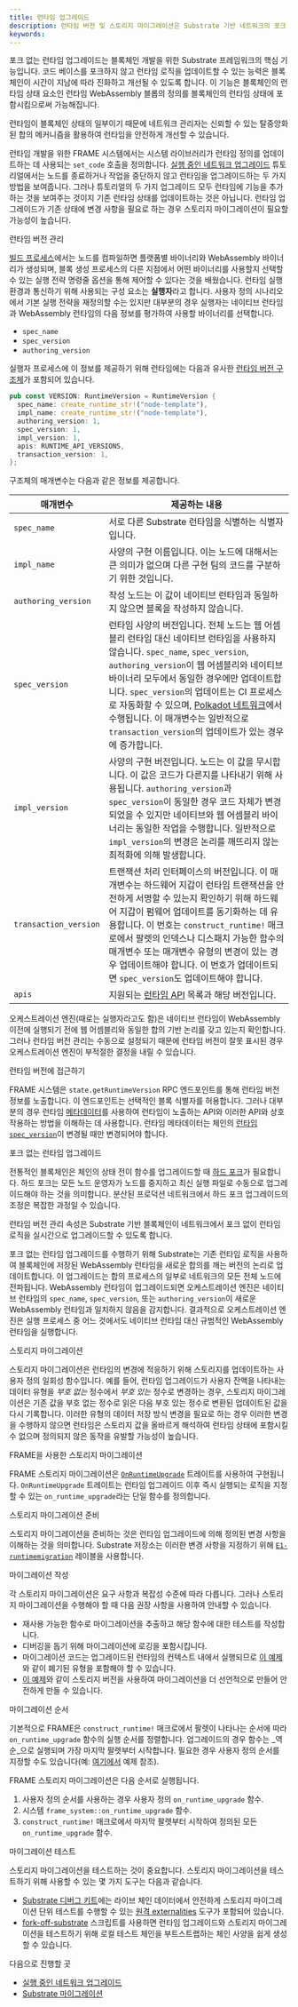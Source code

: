```yaml
---
title: 런타임 업그레이드
description: 런타임 버전 및 스토리지 마이그레이션은 Substrate 기반 네트워크의 포크 없는 업그레이드를 지원하는 방법을 설명합니다.
keywords:
---
```


포크 없는 런타임 업그레이드는 블록체인 개발을 위한 Substrate 프레임워크의 핵심 기능입니다. 코드 베이스를 포크하지 않고 런타임 로직을 업데이트할 수 있는 능력은 블록체인이 시간이 지남에 따라 진화하고 개선될 수 있도록 합니다. 이 기능은 블록체인의 런타임 상태 요소인 런타임 WebAssembly 블롭의 정의를 블록체인의 런타임 상태에 포함시킴으로써 가능해집니다.

런타임이 블록체인 상태의 일부이기 때문에 네트워크 관리자는 신뢰할 수 있는 탈중앙화된 합의 메커니즘을 활용하여 런타임을 안전하게 개선할 수 있습니다.

런타임 개발을 위한 FRAME 시스템에서는 시스템 라이브러리가 런타임 정의를 업데이트하는 데 사용되는 `set_code` 호출을 정의합니다. [실행 중인 네트워크 업그레이드](/tutorials/build-a-blockchain/upgrade-a-running-network/) 튜토리얼에서는 노드를 종료하거나 작업을 중단하지 않고 런타임을 업그레이드하는 두 가지 방법을 보여줍니다. 그러나 튜토리얼의 두 가지 업그레이드 모두 런타임에 기능을 추가하는 것을 보여주는 것이지 기존 런타임 상태를 업데이트하는 것은 아닙니다. 런타임 업그레이드가 기존 상태에 변경 사항을 필요로 하는 경우 스토리지 마이그레이션이 필요할 가능성이 높습니다.

런타임 버전 관리

[빌드 프로세스](/main-docs/build/build-process/)에서는 노드를 컴파일하면 플랫폼별 바이너리와 WebAssembly 바이너리가 생성되며, 블록 생성 프로세스의 다른 지점에서 어떤 바이너리를 사용할지 선택할 수 있는 실행 전략 명령줄 옵션을 통해 제어할 수 있다는 것을 배웠습니다. 런타임 실행 환경과 통신하기 위해 사용되는 구성 요소는 **실행자**라고 합니다. 사용자 정의 시나리오에서 기본 실행 전략을 재정의할 수는 있지만 대부분의 경우 실행자는 네이티브 런타임과 WebAssembly 런타임의 다음 정보를 평가하여 사용할 바이너리를 선택합니다.

- `spec_name`
- `spec_version`
- `authoring_version`

실행자 프로세스에 이 정보를 제공하기 위해 런타임에는 다음과 유사한 [런타임 버전 구조체](https://paritytech.github.io/substrate/master/sp_version/struct.RuntimeVersion.html)가 포함되어 있습니다.

```rust
pub const VERSION: RuntimeVersion = RuntimeVersion {
  spec_name: create_runtime_str!("node-template"),
  impl_name: create_runtime_str!("node-template"),
  authoring_version: 1,
  spec_version: 1,
  impl_version: 1,
  apis: RUNTIME_API_VERSIONS,
  transaction_version: 1,
};
```

구조체의 매개변수는 다음과 같은 정보를 제공합니다.

| 매개변수            | 제공하는 내용                                                                                                                                                                                                                                                                                                                                                                                                                                                                                                                                                                                               |
| ------------------- | ----------------------------------------------------------------------------------------------------------------------------------------------------------------------------------------------------------------------------------------------------------------------------------------------------------------------------------------------------------------------------------------------------------------------------------------------------------------------------------------------------------------------------------------------------------------------------------------------------------- |
| `spec_name`         | 서로 다른 Substrate 런타임을 식별하는 식별자입니다.                                                                                                                                                                                                                                                                                                                                                                                                                                                                                                                                                        |
| `impl_name`         | 사양의 구현 이름입니다. 이는 노드에 대해서는 큰 의미가 없으며 다른 구현 팀의 코드를 구분하기 위한 것입니다.                                                                                                                                                                                                                                                                                                                                                                                                                                             |
| `authoring_version` | 작성 노드는 이 값이 네이티브 런타임과 동일하지 않으면 블록을 작성하지 않습니다.                                                                                                                                                                                                                                                                                                                                                                                                                                                                    |
| `spec_version`      | 런타임 사양의 버전입니다. 전체 노드는 웹 어셈블리 런타임 대신 네이티브 런타임을 사용하지 않습니다. `spec_name`, `spec_version`, `authoring_version`이 웹 어셈블리와 네이티브 바이너리 모두에서 동일한 경우에만 업데이트합니다. `spec_version`의 업데이트는 CI 프로세스로 자동화할 수 있으며, [Polkadot 네트워크](https://gitlab.parity.io/parity/mirrors/polkadot/-/blob/master/scripts/ci/gitlab/check_extrinsics_ordering.sh)에서 수행됩니다. 이 매개변수는 일반적으로 `transaction_version`의 업데이트가 있는 경우에 증가합니다. |
| `impl_version`      | 사양의 구현 버전입니다. 노드는 이 값을 무시합니다. 이 값은 코드가 다른지를 나타내기 위해 사용됩니다. `authoring_version`과 `spec_version`이 동일한 경우 코드 자체가 변경되었을 수 있지만 네이티브와 웹 어셈블리 바이너리는 동일한 작업을 수행합니다. 일반적으로 `impl_version`의 변경은 논리를 깨뜨리지 않는 최적화에 의해 발생합니다.                                                                                                                                                                                                    |
| `transaction_version` | 트랜잭션 처리 인터페이스의 버전입니다. 이 매개변수는 하드웨어 지갑이 런타임 트랜잭션을 안전하게 서명할 수 있는지 확인하기 위해 하드웨어 지갑이 펌웨어 업데이트를 동기화하는 데 유용합니다. 이 번호는 `construct_runtime!` 매크로에서 팔렛의 인덱스나 디스패치 가능한 함수의 매개변수 또는 매개변수 유형의 변경이 있는 경우 업데이트해야 합니다. 이 번호가 업데이트되면 `spec_version`도 업데이트해야 합니다. |
| `apis`              | 지원되는 [런타임 API](https://paritytech.github.io/substrate/master/sp_api/macro.impl_runtime_apis.html) 목록과 해당 버전입니다.                                                                                                                                                                                                                                                                                                                                                                                                                                                            |

오케스트레이션 엔진(때로는 실행자라고도 함)은 네이티브 런타임이 WebAssembly 이전에 실행되기 전에 웹 어셈블리와 동일한 합의 기반 논리를 갖고 있는지 확인합니다. 그러나 런타임 버전 관리는 수동으로 설정되기 때문에 런타임 버전이 잘못 표시된 경우 오케스트레이션 엔진이 부적절한 결정을 내릴 수 있습니다.

런타임 버전에 접근하기

FRAME 시스템은 `state.getRuntimeVersion` RPC 엔드포인트를 통해 런타임 버전 정보를 노출합니다. 이 엔드포인트는 선택적인 블록 식별자를 허용합니다. 그러나 대부분의 경우 런타임 [메타데이터](/main-docs/build/application-development/#exposing-runtime-information-as-metadata)를 사용하여 런타임이 노출하는 API와 이러한 API와 상호작용하는 방법을 이해하는 데 사용합니다. 런타임 메타데이터는 체인의 [런타임 `spec_version`](https://paritytech.github.io/substrate/master/sp_version/struct.RuntimeVersion.html#structfield.spec_version)이 변경될 때만 변경되어야 합니다.

포크 없는 런타임 업그레이드

전통적인 블록체인은 체인의 상태 전이 함수를 업그레이드할 때 [하드 포크](<https://en.wikipedia.org/wiki/Fork_(blockchain)>)가 필요합니다. 하드 포크는 모든 노드 운영자가 노드를 중지하고 최신 실행 파일로 수동으로 업그레이드해야 하는 것을 의미합니다. 분산된 프로덕션 네트워크에서 하드 포크 업그레이드의 조정은 복잡한 과정일 수 있습니다.

런타임 버전 관리 속성은 Substrate 기반 블록체인이 네트워크에서 포크 없이 런타임 로직을 실시간으로 업그레이드할 수 있도록 합니다.

포크 없는 런타임 업그레이드를 수행하기 위해 Substrate는 기존 런타임 로직을 사용하여 블록체인에 저장된 WebAssembly 런타임을 새로운 합의를 깨는 버전의 논리로 업데이트합니다. 이 업그레이드는 합의 프로세스의 일부로 네트워크의 모든 전체 노드에 전파됩니다. WebAssembly 런타임이 업그레이드되면 오케스트레이션 엔진은 네이티브 런타임의 `spec_name`, `spec_version`, 또는 `authoring_version`이 새로운 WebAssembly 런타임과 일치하지 않음을 감지합니다. 결과적으로 오케스트레이션 엔진은 실행 프로세스 중 어느 것에서도 네이티브 런타임 대신 규범적인 WebAssembly 런타임을 실행합니다.

스토리지 마이그레이션

스토리지 마이그레이션은 런타임의 변경에 적응하기 위해 스토리지를 업데이트하는 사용자 정의 일회성 함수입니다. 예를 들어, 런타임 업그레이드가 사용자 잔액을 나타내는 데이터 유형을 _부호 없는_ 정수에서 _부호 있는_ 정수로 변경하는 경우, 스토리지 마이그레이션은 기존 값을 부호 없는 정수로 읽은 다음 부호 있는 정수로 변환된 업데이트된 값을 다시 기록합니다. 이러한 유형의 데이터 저장 방식 변경을 필요로 하는 경우 이러한 변경을 수행하지 않으면 런타임은 스토리지 값을 올바르게 해석하여 런타임 상태에 포함시킬 수 없으며 정의되지 않은 동작을 유발할 가능성이 높습니다.

FRAME을 사용한 스토리지 마이그레이션

FRAME 스토리지 마이그레이션은 [`OnRuntimeUpgrade`](https://paritytech.github.io/substrate/master/frame_support/traits/trait.OnRuntimeUpgrade.html) 트레이트를 사용하여 구현됩니다. `OnRuntimeUpgrade` 트레이트는 런타임 업그레이드 이후 즉시 실행되는 로직을 지정할 수 있는 `on_runtime_upgrade`라는 단일 함수를 정의합니다.

스토리지 마이그레이션 준비

스토리지 마이그레이션을 준비하는 것은 런타임 업그레이드에 의해 정의된 변경 사항을 이해하는 것을 의미합니다. Substrate 저장소는 이러한 변경 사항을 지정하기 위해 [`E1-runtimemigration`](https://github.com/paritytech/substrate/pulls?q=is%3Apr+label%3AE1-runtimemigration) 레이블을 사용합니다.

마이그레이션 작성

각 스토리지 마이그레이션은 요구 사항과 복잡성 수준에 따라 다릅니다. 그러나 스토리지 마이그레이션을 수행해야 할 때 다음 권장 사항을 사용하여 안내할 수 있습니다.

- 재사용 가능한 함수로 마이그레이션을 추출하고 해당 함수에 대한 테스트를 작성합니다.
- 디버깅을 돕기 위해 마이그레이션에 로깅을 포함시킵니다.
- 마이그레이션 코드는 업그레이드된 런타임의 컨텍스트 내에서 실행되므로 [이 예제](https://github.com/hicommonwealth/substrate/blob/5f3933f5735a75d2d438341ec6842f269b886aaa/frame/indices/src/migration.rs#L5-L22)와 같이 폐기된 유형을 포함해야 할 수 있습니다.
- [이 예제](https://github.com/paritytech/substrate/blob/c79b522a11bbc7b3cf2f4a9c0a6627797993cb79/frame/elections-phragmen/src/lib.rs#L119-L157)와 같이 스토리지 버전을 사용하여 마이그레이션을 더 선언적으로 만들어 안전하게 만들 수 있습니다.

마이그레이션 순서

기본적으로 FRAME은 `construct_runtime!` 매크로에서 팔렛이 나타나는 순서에 따라 `on_runtime_upgrade` 함수의 실행 순서를 정렬합니다. 업그레이드의 경우 함수는 _역순_으로 실행되며 가장 마지막 팔렛부터 시작합니다. 필요한 경우 사용자 정의 순서를 지정할 수도 있습니다(예: [여기에서](https://github.com/hicommonwealth/edgeware-node/blob/7b66f4f0a9ec184fdebcccd41533acc728ebe9dc/node/runtime/src/lib.rs#L845-L866) 예제 참조).

FRAME 스토리지 마이그레이션은 다음 순서로 실행됩니다.

1. 사용자 정의 순서를 사용하는 경우 사용자 정의 `on_runtime_upgrade` 함수.
2. 시스템 `frame_system::on_runtime_upgrade` 함수.
3. `construct_runtime!` 매크로에서 마지막 팔렛부터 시작하여 정의된 모든 `on_runtime_upgrade` 함수.

마이그레이션 테스트

스토리지 마이그레이션을 테스트하는 것이 중요합니다. 스토리지 마이그레이션을 테스트하기 위해 사용할 수 있는 몇 가지 도구는 다음과 같습니다.

- [Substrate 디버그 키트](https://github.com/paritytech/substrate-debug-kit)에는 라이브 체인 데이터에서 안전하게 스토리지 마이그레이션 단위 테스트를 수행할 수 있는 [원격 externalities](https://github.com/paritytech/substrate-debug-kit/tree/master/remote-externalities) 도구가 포함되어 있습니다.
- [fork-off-substrate](https://github.com/maxsam4/fork-off-substrate) 스크립트를 사용하면 런타임 업그레이드와 스토리지 마이그레이션을 테스트하기 위해 로컬 테스트 체인을 부트스트랩하는 체인 사양을 쉽게 생성할 수 있습니다.

다음으로 진행할 곳

- [실행 중인 네트워크 업그레이드](/tutorials/build-a-blockchain/upgrade-a-running-network/)
- [Substrate 마이그레이션](https://github.com/apopiak/substrate-migrations)